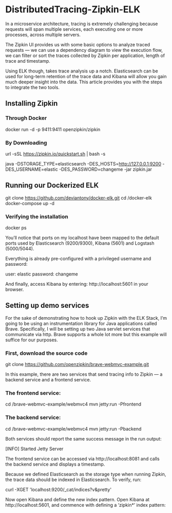 # DistributedTracing-Zipkin-ELK


In a microservice architecture, tracing is extremely challenging because requests will span multiple services, each executing one or more processes, across multiple servers.


The Zipkin UI provides us with some basic options to analyze traced requests — we can use a dependency diagram to view the execution flow, we can filter or sort the traces collected by Zipkin per application, length of trace and timestamp.

Using ELK though, takes trace analysis up a notch. Elasticsearch can be used for long-term retention of the trace data and Kibana will allow you gain much deeper insight into the data. This article provides you with the steps to integrate the two tools.


## Installing Zipkin

### Through Docker
docker run -d -p 9411:9411 openzipkin/zipkin

### By Downloading

url -sSL https://zipkin.io/quickstart.sh | bash -s

java -DSTORAGE_TYPE=elasticsearch -DES_HOSTS=http://127.0.0.1:9200 -DES_USERNAME=elastic -DES_PASSWORD=changeme -jar zipkin.jar

## Running our Dockerized ELK

git clone https://github.com/deviantony/docker-elk.git
cd /docker-elk
docker-compose up -d

### Verifying the installation

docker ps

You’ll notice that ports on my localhost have been mapped to the default ports used by Elasticsearch (9200/9300), Kibana (5601) and Logstash (5000/5044).

Everything is already pre-configured with a privileged username and password:

  user: elastic
  password: changeme

And finally, access Kibana by entering: http://localhost:5601 in your browser.


## Setting up demo services

For the sake of demonstrating how to hook up Zipkin with the ELK Stack, I’m going to be using an instrumentation library for Java applications called Brave. Specifically, I will be setting up two Java servlet services that communicate via http. Brave supports a whole lot more but this example will suffice for our purposes.

### First, download the source code

git clone https://github.com/openzipkin/brave-webmvc-example.git


In this example, there are two services that send tracing info to Zipkin — a backend service and a frontend service. 


### The frontend service:

cd /brave-webmvc-example/webmvc4
mvn jetty:run -Pfrontend

### The backend service:

cd /brave-webmvc-example/webmvc4
mvn jetty:run -Pbackend


Both services should report the same success message in the run output:

[INFO] Started Jetty Server

The frontend service can be accessed via http://localhost:8081 and calls the backend service and displays a timestamp.




Because we defined Elasticsearch as the storage type when running Zipkin, the trace data should be indexed in Elasticsearch. To verify, run:

curl -XGET 'localhost:9200/_cat/indices?v&pretty'


Now open Kibana and define the new index pattern. Open Kibana at http://localhost:5601, and commence with defining a ‘zipkin*’ index pattern:



